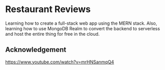 # Restaurant Reviews

Learning how to create a full-stack web app using the MERN stack.
Also, learning how to use MongoDB Realm to convert the backend to serverless and host the entire thing for free in the cloud.

## Acknowledgement

https://www.youtube.com/watch?v=mrHNSanmqQ4 
